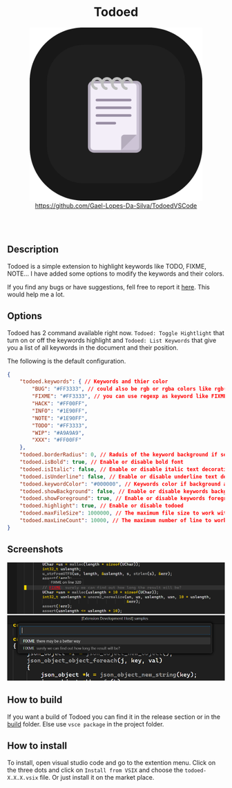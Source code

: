 <div align="center">
	<h1>Todoed</h1>
</div>

<div align="center">
	<img width="400px" src="./resources/logo.png" alt="">
</div>

<div align="center">
    <a href="https://github.com/Gael-Lopes-Da-Silva/TodoedVSCode">https://github.com/Gael-Lopes-Da-Silva/TodoedVSCode</a>
</div>

<br>

<div align="center">
	<img src="https://img.shields.io/visual-studio-marketplace/r/gael-lopes-da-silva.todoed?style=for-the-badge&labelColor=000000" alt="">
	<img src="https://img.shields.io/visual-studio-marketplace/i/gael-lopes-da-silva.todoed?style=for-the-badge&labelColor=000000" alt="">
	<img src="https://img.shields.io/visual-studio-marketplace/d/gael-lopes-da-silva.todoed?style=for-the-badge&labelColor=000000" alt="">
</div>

<div align="center">
	<a href="./LICENSE.md">
		<img src="https://img.shields.io/badge/license-BSD%203--Clause-blue?style=for-the-badge&labelColor=000000" alt="">
	</a>
</div>

Description
------------------------------------------------------------------

Todoed is a simple extension to highlight keywords like TODO, FIXME, NOTE... I have added some options to modify the keywords and their colors.

If you find any bugs or have suggestions, fell free to report it [here](https://github.com/Gael-Lopes-Da-Silva/TodoedVSCode/issues/new/choose). This would help me a lot.


Options
------------------------------------------------------------------

Todoed has 2 command available right now. `Todoed: Toggle Hightlight` that turn on or off the keywords highlight and `Todoed: List Keywords` that give you a list of all keywords in the document and their position.

The following is the default configuration.
~~~json
{
	"todoed.keywords": { // Keywords and thier color
		"BUG": "#FF3333", // could also be rgb or rgba colors like rgb(255, 51, 51) or rgba(255, 51, 51, 50%)
		"FIXME": "#FF3333", // you can use regexp as keyword like FIXME-\\d+ to highlight FIXME-numbers
		"HACK": "#FF00FF",
		"INFO": "#1E90FF",
		"NOTE": "#1E90FF",
		"TODO": "#FF3333",
		"WIP": "#A9A9A9",
		"XXX": "#FF00FF"
	},
	"todoed.borderRadius": 0, // Raduis of the keyword background if set to true
	"todoed.isBold": true, // Enable or disable bold font
	"todoed.isItalic": false, // Enable or disable italic text decoration
	"todoed.isUnderline": false, // Enable or disable underline text decoration
	"todoed.keywordColor": "#000000", // Keywords color if background and foreground are set to true
	"todoed.showBackground": false, // Enable or disable keywords background
	"todoed.showForeground": true, // Enable or disable keywords foreground
	"todoed.highlight": true, // Enable or disable todoed
    "todoed.maxFileSize": 1000000, // The maximum file size to work with (1mb)
    "todoed.maxLineCount": 10000, // The maximum number of line to work with
}
~~~


Screenshots
------------------------------------------------------------------

![](./screenshots/todoed_1.png)
![](./screenshots/todoed_2.png)


How to build
------------------------------------------------------------------

If you want a build of Todoed you can find it in the release section or in the [build](./build/) folder. Else use `vsce package` in the project folder.


How to install
------------------------------------------------------------------

To install, open visual studio code and go to the extention menu. Click on the three dots and click on `Install from VSIX` and choose the `todoed-X.X.X.vsix` file. Or just install it on the market place.